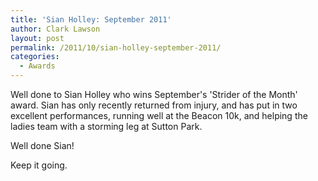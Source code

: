 ```yaml
---
title: 'Sian Holley: September 2011'
author: Clark Lawson
layout: post
permalink: /2011/10/sian-holley-september-2011/
categories:
  - Awards
---
```

</p> 

Well done to Sian Holley who wins September's 'Strider of the Month' award. Sian has only recently returned from injury, and has put in two excellent performances, running well at the Beacon 10k, and helping the ladies team with a storming leg at Sutton Park. 

Well done Sian! 

Keep it going.
